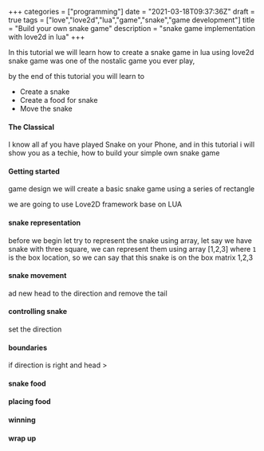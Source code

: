 +++
categories = ["programming"]
date = "2021-03-18T09:37:36Z"
draft = true
tags = ["love","love2d","lua","game","snake","game development"]
title = "Build your own snake game"
description = "snake game implementation with love2d in lua"
+++

In this tutorial we will learn how to create a snake game in lua using love2d
snake game was one of the nostalic game you ever play,

by the end of this tutorial you will learn to

-   Create a snake
-   Create a food for snake
-   Move the snake

#### The Classical

I know all af you have played Snake on your Phone, and in this tutorial i will show you as a techie, how to build your simple own snake game

#### Getting started

game design
we will create a basic snake game using a series of rectangle

we are going to use Love2D framework base on LUA

#### snake representation

before we begin let try to represent the snake using array, let say we have snake with three square, we can represent them using array [1,2,3] where `1` is the box location, so we can say that this snake is on the box matrix 1,2,3

#### snake movement

ad new head to the direction and remove the tail

#### controlling snake

set the direction

#### boundaries

if direction is right and head >

#### snake food

#### placing food

#### winning

#### wrap up
